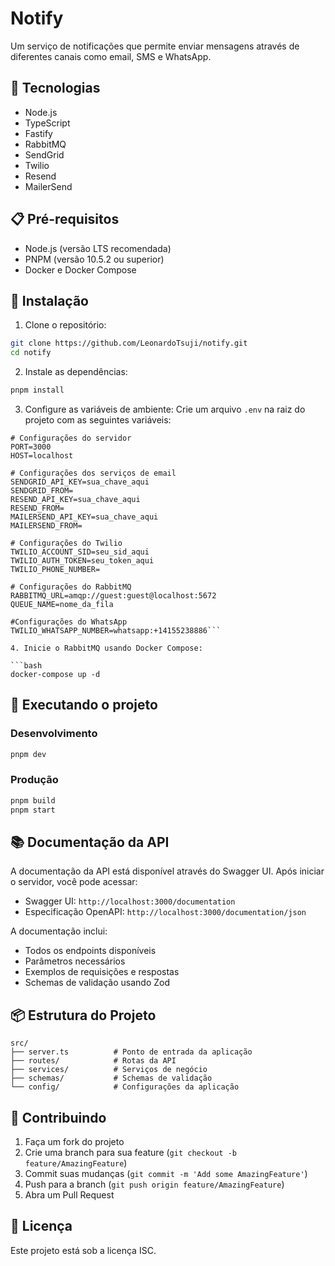 # Notify

Um serviço de notificações que permite enviar mensagens através de diferentes canais como email, SMS e WhatsApp.

## 🚀 Tecnologias

- Node.js
- TypeScript
- Fastify
- RabbitMQ
- SendGrid
- Twilio
- Resend
- MailerSend

## 📋 Pré-requisitos

- Node.js (versão LTS recomendada)
- PNPM (versão 10.5.2 ou superior)
- Docker e Docker Compose

## 🔧 Instalação

1. Clone o repositório:

```bash
git clone https://github.com/LeonardoTsuji/notify.git
cd notify
```

2. Instale as dependências:

```bash
pnpm install
```

3. Configure as variáveis de ambiente:
   Crie um arquivo `.env` na raiz do projeto com as seguintes variáveis:

````env
# Configurações do servidor
PORT=3000
HOST=localhost

# Configurações dos serviços de email
SENDGRID_API_KEY=sua_chave_aqui
SENDGRID_FROM=
RESEND_API_KEY=sua_chave_aqui
RESEND_FROM=
MAILERSEND_API_KEY=sua_chave_aqui
MAILERSEND_FROM=

# Configurações do Twilio
TWILIO_ACCOUNT_SID=seu_sid_aqui
TWILIO_AUTH_TOKEN=seu_token_aqui
TWILIO_PHONE_NUMBER=

# Configurações do RabbitMQ
RABBITMQ_URL=amqp://guest:guest@localhost:5672
QUEUE_NAME=nome_da_fila

#Configurações do WhatsApp
TWILIO_WHATSAPP_NUMBER=whatsapp:+14155238886```

4. Inicie o RabbitMQ usando Docker Compose:

```bash
docker-compose up -d
````

## 🚀 Executando o projeto

### Desenvolvimento

```bash
pnpm dev
```

### Produção

```bash
pnpm build
pnpm start
```

## 📚 Documentação da API

A documentação da API está disponível através do Swagger UI. Após iniciar o servidor, você pode acessar:

- Swagger UI: `http://localhost:3000/documentation`
- Especificação OpenAPI: `http://localhost:3000/documentation/json`

A documentação inclui:

- Todos os endpoints disponíveis
- Parâmetros necessários
- Exemplos de requisições e respostas
- Schemas de validação usando Zod

## 📦 Estrutura do Projeto

```
src/
├── server.ts          # Ponto de entrada da aplicação
├── routes/            # Rotas da API
├── services/          # Serviços de negócio
├── schemas/           # Schemas de validação
└── config/            # Configurações da aplicação
```

## 🤝 Contribuindo

1. Faça um fork do projeto
2. Crie uma branch para sua feature (`git checkout -b feature/AmazingFeature`)
3. Commit suas mudanças (`git commit -m 'Add some AmazingFeature'`)
4. Push para a branch (`git push origin feature/AmazingFeature`)
5. Abra um Pull Request

## 📝 Licença

Este projeto está sob a licença ISC.
